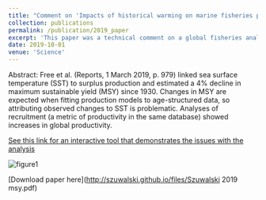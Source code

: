 ```yaml
---
title: "Comment on 'Impacts of historical warming on marine fisheries production'"
collection: publications
permalink: /publication/2019_paper
excerpt: 'This paper was a technical comment on a global fisheries analysis attempting to link SST to changes in fishery productivity.'
date: 2019-10-01
venue: 'Science'
---
```

Abstract: Free et al. (Reports, 1 March 2019, p. 979) linked sea surface temperature (SST) to surplus production and estimated a 4% decline in maximum sustainable yield (MSY) since 1930. Changes in MSY are expected when fitting production models to age-structured data, so attributing observed changes to SST is problematic. Analyses of recruitment (a metric of productivity in the same database) showed increases in global productivity.

[See this link for an interactive tool that demonstrates the issues with the analysis ](https://szuwalski.shinyapps.io/surplus_production/)

![figure1](https://szuwalski.github.io/files/msy.png)


[Download paper here](http://szuwalski.github.io/files/Szuwalski 2019 msy.pdf)

